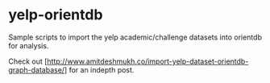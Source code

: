 # yelp-orientdb

Sample scripts to import the yelp academic/challenge datasets into orientdb for analysis. 

Check out [http://www.amitdeshmukh.co/import-yelp-dataset-orientdb-graph-database/] for an indepth post.
